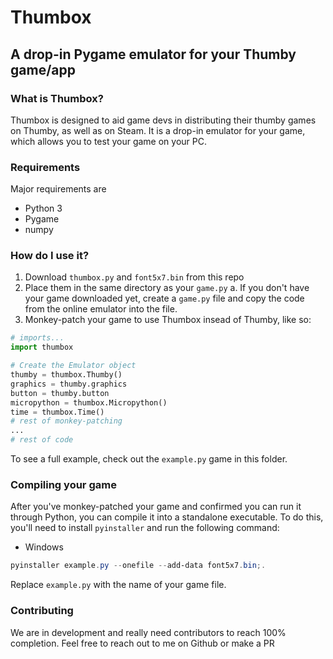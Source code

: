 # Thumbox
## A drop-in Pygame emulator for your Thumby game/app

### What is Thumbox?
Thumbox is designed to aid game devs in distributing their thumby games on Thumby, as well as on Steam. It is a drop-in emulator for your game, which allows you to test your game on your PC. 


### Requirements

Major requirements are 
- Python 3
- Pygame
- numpy

### How do I use it?
1. Download `thumbox.py` and `font5x7.bin` from this repo
2. Place them in the same directory as your `game.py`
    a. If you don't have your game downloaded yet, create a `game.py` file and copy the code from the online emulator into the file.
3. Monkey-patch your game to use Thumbox insead of Thumby, like so:

```python
# imports...
import thumbox

# Create the Emulator object
thumby = thumbox.Thumby()
graphics = thumby.graphics
button = thumby.button
micropython = thumbox.Micropython()
time = thumbox.Time()
# rest of monkey-patching
...
# rest of code
```

To see a full example, check out the `example.py` game in this folder.

### Compiling your game
After you've monkey-patched your game and confirmed you can run it through Python, you can compile it into a standalone executable. To do this, you'll need to install `pyinstaller` and run the following command:

* Windows
```powershell
pyinstaller example.py --onefile --add-data font5x7.bin;.
```

Replace `example.py` with the name of your game file.

### Contributing
We are in development and really need contributors to reach 100% completion. Feel free to reach out to me on Github or make a PR